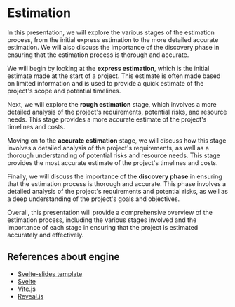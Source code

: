 # Estimation

In this presentation, we will explore the various stages of the estimation process, from the initial express estimation
to the more detailed accurate estimation. We will also discuss the importance of the discovery phase in ensuring that
the estimation process is thorough and accurate.

We will begin by looking at the **express estimation**, which is the initial estimate made at the start of a project. 
This estimate is often made based on limited information and is used to provide a quick estimate of the project's scope
and potential timelines.

Next, we will explore the **rough estimation** stage, which involves a more detailed analysis of the project's 
requirements, potential risks, and resource needs. This stage provides a more accurate estimate of the project's 
timelines and costs.

Moving on to the **accurate estimation** stage, we will discuss how this stage involves a detailed analysis of the
project's requirements, as well as a thorough understanding of potential risks and resource needs. This stage provides
the most accurate estimate of the project's timelines and costs.

Finally, we will discuss the importance of the **discovery phase** in ensuring that the estimation process is thorough
and accurate. This phase involves a detailed analysis of the project's requirements and potential risks, as well as
a deep understanding of the project's goals and objectives.

Overall, this presentation will provide a comprehensive overview of the estimation process, including the various stages
involved and the importance of each stage in ensuring that the project is estimated accurately and effectively.

## References about engine

- [Svelte-slides template](https://github.com/rajasegar/svelte-slides)
- [Svelte](https://svelte.dev)
- [Vite.js](https://vitejs.dev)
- [Reveal.js](https://revealjs.com)
